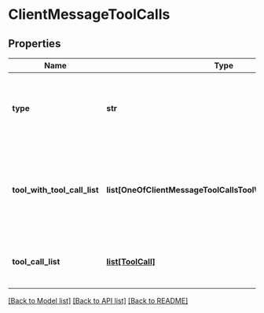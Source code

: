 # ClientMessageToolCalls

## Properties
Name | Type | Description | Notes
------------ | ------------- | ------------- | -------------
**type** | **str** | This is the type of the message. \&quot;tool-calls\&quot; is sent to call a tool. | [optional] 
**tool_with_tool_call_list** | **list[OneOfClientMessageToolCallsToolWithToolCallListItems]** | This is the list of tools calls that the model is requesting along with the original tool configuration. | 
**tool_call_list** | [**list[ToolCall]**](ToolCall.md) | This is the list of tool calls that the model is requesting. | 

[[Back to Model list]](../README.md#documentation-for-models) [[Back to API list]](../README.md#documentation-for-api-endpoints) [[Back to README]](../README.md)

